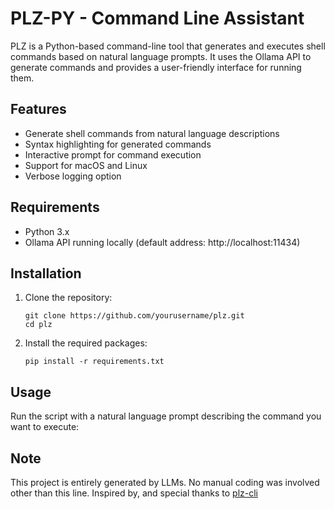 # PLZ-PY - Command Line Assistant

PLZ is a Python-based command-line tool that generates and executes shell commands based on natural language prompts. It uses the Ollama API to generate commands and provides a user-friendly interface for running them.

## Features

- Generate shell commands from natural language descriptions
- Syntax highlighting for generated commands
- Interactive prompt for command execution
- Support for macOS and Linux
- Verbose logging option

## Requirements

- Python 3.x
- Ollama API running locally (default address: http://localhost:11434)

## Installation

1. Clone the repository:
   ```
   git clone https://github.com/yourusername/plz.git
   cd plz
   ```

2. Install the required packages:
   ```
   pip install -r requirements.txt
   ```

## Usage

Run the script with a natural language prompt describing the command you want to execute:

## Note

This project is entirely generated by LLMs. No manual coding was involved other than this line.
Inspired by, and special thanks to [plz-cli](https://github.com/m1guelpf/plz-cli)